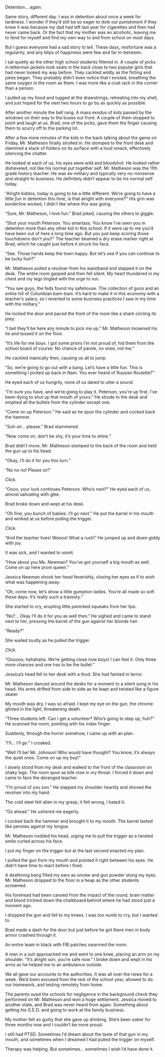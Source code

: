 Detention… again. 

Same story, different day. I was in detention about once a week for tardiness. I wonder if they’d still be so eager to dole out punishment if they knew it was because my dad had left last year for cigarettes and then had never came back. Or the fact that my mother was an alcoholic, leaving me to fend for myself and find my own way to and from school on most days. 

But I guess everyone had a sad story to tell. These days, misfortune was a regularity, and any blips of happiness were few and far in-between.

I sat quietly as the other high school students filtered in. A couple of jocks in letterman jackets took seats in the back close to two popular girls that had never looked my way before. They cackled wildly as the flirting and jokes began. They probably didn’t even notice that I existed, breathing the same oxygen in the room as them. I was more like a coat rack in the corner than a person. 

I pulled up my hood and tugged at the drawstrings, retreating into my shell, and just hoped for the next two hours to go by as quickly as possible. 

After another minute the bell rang. A mass exodus of kids passed by the windows on their way to the buses out front. A couple of them stopped to point and laugh at us. Brad, one of the jocks, gave them the finger causing them to scurry off to the parking lot. 

After a few more minutes of the kids in the back talking about the game on Friday, Mr. Matheson finally strolled in. He stomped to the front desk and slammed a stack of folders on its surface with a loud smack, effectively silencing the chatter. 

He looked at each of us, his eyes were wild and bloodshot. He looked rather disheveled, not like his normal put together self. Mr. Matheson was the 11th grade history teacher. He was ex-military and typically very no-nonsense and straight to business. He definitely didn’t appear to be his normal self today. 

“Alright kiddos, today is going to be a little different. We’re going to have a little *fun* in detention this time, is that alright with everyone?” His grin was borderline wicked, I didn’t like where this was going. 

“Sure, Mr. Matheson, I love fun.” Brad joked, causing the others to giggle. 

“Shut your mouth Peterson. You smartass. You know I’ve seen you in detention more than any other kid in this school. If it were up to me you’d have been out of here a long time ago. But you just keep scoring those touchdowns don’t you?” The teacher beamed a dry erase marker right at Brad, which he caught just before it struck his face. 

“See. Those hands keep the town happy. But let’s see if you can continue to be lucky huh?” 

Mr. Matheson pulled a revolver from his waistband and slapped it on the desk. The entire room gasped and then fell silent. My heart thundered in my chest and my legs tingled with the urge to run. 

“You see guys, the feds found my safehouse. The collection of guns and an entire hill of Columbian bam-bam. It’s hard to make it in this economy with a teacher’s salary, so I reverted to some business practices I saw in my time with the military.”

He locked the door and paced the front of the room like a shark circling its prey. 

“I bet they’ll be here any minute to pick me up.” Mr. Matheson loosened his tie and tossed it on the floor. 

“It’s life for me boys. I got some priors I’m not proud of, hid them from the school board of course. No chance of parole, no siree, not me.”

He cackled manically then, causing us all to jump. 

“So, we’re going to go out with a bang. Let’s have a little fun. This is something I picked up back in Nam. You ever heard of Russian Roulette?”

He eyed each of us hungrily, none of us dared to utter a sound. 

“I’m sure you have, and we’re going to play it. Peterson, you’re up first. I’ve been dying to shut up that mouth of yours.” He strode to the desk and emptied all the bullets from the cylinder except one. 

“Come on up Peterson.” He said as he spun the cylinder and cocked back the hammer. 

“Suh-sir… please.” Brad stammered. 

“Now come on, don’t be shy, it’s your time to shine.”

Brad didn’t move. Mr. Matheson stomped to the back of the room and held the gun up to his head. 

“Okay, I’ll do it for you this turn.” 

“No no no! Please sir!” 

*Click.* 

“Oooo, your luck continues Peterson. Who’s next?” He eyed each of us, almost salivating with glee. 

Brad broke down and wept at his desk. 

“Oh fine, you bunch of babies. I’ll go next.” He put the barrel in his mouth and winked at us before pulling the trigger. 

*Click.* 

“And the teacher lives! Woooo! What a rush!” He jumped up and down giddy with joy. 

It was sick, and I wanted to vomit. 

“How about you Ms. Newman? You’ve got yourself a big mouth as well. Come on up here prom queen.” 

Jessica Newman shook her head feverishly, closing her eyes as if to wish what was happening away. 

“Oh, come now, let’s show a little gumption ladies. You’re all made so soft these days. It’s really such a travesty.” 

She started to cry, erupting little panicked squeaks from her lips. 

“No?... Okay I’ll do it for you as well then.” He sighed and came to stand next to her, pressing the barrel of the gun against her blonde hair. 

“Ready?” 

She wailed loudly as he pulled the trigger. 

*Click.* 

“Oooooo, hahahaha. We’re getting close now boys! I can feel it. Only three more chances and one has to be the bullet.”

Jessica’s head fell to her desk with a thud. She had fainted in terror. 

Mr. Matheson danced around the desks for a moment to a silent song in his head. His arms drifted from side to side as he leapt and twisted like a figure skater. 

My mouth was dry, I was so afraid. I kept my eye on the gun, the chrome glinted in the light, threatening death. 

“Three students left. Can I get a volunteer? Who’s going to step up, huh?” He scanned the room, pointing with his index finger. 

Suddenly, through the horror somehow, I came up with an plan.

“I’ll… I’ll go.” I croaked. 

“Well I’ll be! Mr. Johnson! Who would have thought? You know, it’s always the quiet ones. Come on up my boy!” 

I slowly stood from my desk and walked to the front of the classroom on shaky legs. The room spun as bile rose in my throat. I forced it down and came to face the deranged teacher. 

“I’m proud of you son.” He slapped my shoulder heartily and shoved the revolver into my hand. 

The cold steel felt alien in my grasp, it felt wrong, I hated it. 

“Go ahead.” He ushered me eagerly. 

I cocked back the hammer and brought it to my mouth. The barrel tasted like pennies against my tongue. 

Mr. Matheson nodded his head, urging me to pull the trigger as a twisted smile curled across his face. 

I put my finger on the trigger but at the last second enacted my plan. 

I pulled the gun from my mouth and pointed it right between his eyes. He didn’t have time to react before I fired. 

A deafening bang filled my ears as smoke and gun powder stung my eyes. Mr. Matheson dropped to the floor in a heap as the other students screamed. 

His forehead had been canoed from the impact of the round, brain matter and blood trickled down the chalkboard behind where he had stood just a moment ago. 

I dropped the gun and fell to my knees. I was too numb to cry, but I wanted to. 

Brad made a dash for the door but just before he got there men in body armor crashed through it. 

An entire team in black with FBI patches swarmed the room. 

A man in a suit approached me and went to one knee, placing an arm on my shoulder. “It’s alright son, you’re safe now.” I broke down and wept in his arms as he helped me to an ambulance outside.

We all gave our accounts to the authorities. It was all over the news for a week. We’d been excused from the rest of the school year, allowed to do our homework, and testing remotely from home. 

The parents sued the schools for negligence in the background check they performed on Mr. Matheson and won a huge settlement. Jessica moved to another state, and Brad was never heard from again. Something about getting his G.E.D. and going to work at the family business. 

My mother felt so guilty that she gave up drinking. She’s been sober for three months now and I couldn’t be more proud. 

I still had PTSD. Sometimes I’d dream about the taste of that gun in my mouth, and sometimes when I dreamed I had pulled the trigger on myself. 

Therapy was helping. But sometimes… sometimes I wish I’d have done it. 